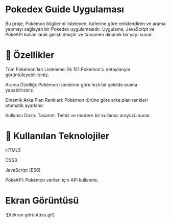# Pokedex Guide Uygulaması

Bu proje, Pokémon bilgilerini listeleyen, türlerine göre renklendiren ve arama yapmayı sağlayan bir Pokedex uygulamasıdır. Uygulama, JavaScript ve PokeAPI kullanılarak geliştirilmiştir ve tamamen dinamik bir yapı sunar.

# 🎯 Özellikler

Tüm Pokémon'ları Listeleme: İlk 151 Pokémon'u detaylarıyla görüntüleyebilirsiniz.

Arama Özelliği: Pokémon isimlerine göre hızlı bir şekilde arama yapabilirsiniz.

Dinamik Arka Plan Renkleri: Pokémon türüne göre arka plan renkleri otomatik ayarlanır.

Kullanıcı Dostu Tasarım: Temiz ve modern bir kullanıcı arayüzü sunar.

# 🚀 Kullanılan Teknolojiler

HTML5

CSS3

JavaScript (ES6)

PokeAPI: Pokémon verileri için API kullanımı.

# Ekran Görüntüsü

![](ekran görüntüsü.gif)
